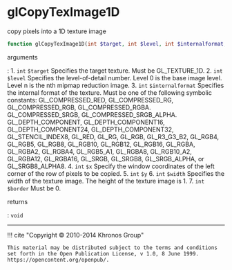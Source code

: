 # glCopyTexImage1D
copy pixels into a 1D texture image

```php
function glCopyTexImage1D(int $target, int $level, int $internalformat, int $x, int $y, int $width, int $border) : void
```

arguments

:    1. `int` `$target` Specifies the target texture. Must be
    <constant>GL_TEXTURE_1D</constant>.
    2. `int` `$level` Specifies the level-of-detail number. Level 0 is the base
    image level. Level n is the nth mipmap reduction image.
    3. `int` `$internalformat` Specifies the internal format of the texture. Must
    be one of the following symbolic constants:
    <constant>GL_COMPRESSED_RED</constant>,
    <constant>GL_COMPRESSED_RG</constant>,
    <constant>GL_COMPRESSED_RGB</constant>,
    <constant>GL_COMPRESSED_RGBA</constant>.
    <constant>GL_COMPRESSED_SRGB</constant>,
    <constant>GL_COMPRESSED_SRGB_ALPHA</constant>.
    <constant>GL_DEPTH_COMPONENT</constant>,
    <constant>GL_DEPTH_COMPONENT16</constant>,
    <constant>GL_DEPTH_COMPONENT24</constant>,
    <constant>GL_DEPTH_COMPONENT32</constant>,
    <constant>GL_STENCIL_INDEX8</constant>, <constant>GL_RED</constant>,
    <constant>GL_RG</constant>, <constant>GL_RGB</constant>,
    <constant>GL_R3_G3_B2</constant>, <constant>GL_RGB4</constant>,
    <constant>GL_RGB5</constant>, <constant>GL_RGB8</constant>,
    <constant>GL_RGB10</constant>, <constant>GL_RGB12</constant>,
    <constant>GL_RGB16</constant>, <constant>GL_RGBA</constant>,
    <constant>GL_RGBA2</constant>, <constant>GL_RGBA4</constant>,
    <constant>GL_RGB5_A1</constant>, <constant>GL_RGBA8</constant>,
    <constant>GL_RGB10_A2</constant>, <constant>GL_RGBA12</constant>,
    <constant>GL_RGBA16</constant>, <constant>GL_SRGB</constant>,
    <constant>GL_SRGB8</constant>, <constant>GL_SRGB_ALPHA</constant>, or
    <constant>GL_SRGB8_ALPHA8</constant>.
    4. `int` `$x` Specify the window coordinates of the left corner of the row of
    pixels to be copied.
    5. `int` `$y` 
    6. `int` `$width` Specifies the width of the texture image. The height of the
    texture image is 1.
    7. `int` `$border` Must be 0.

returns

:    `void` 

---
     

!!! cite "Copyright © 2010-2014 Khronos Group"

    This material may be distributed subject to the terms and conditions set forth in the Open Publication License, v 1.0, 8 June 1999. https://opencontent.org/openpub/.